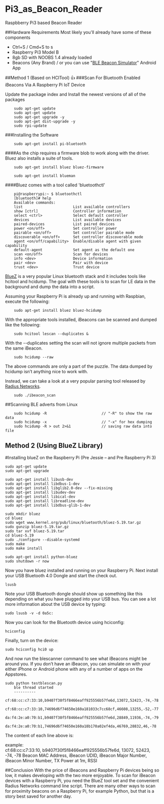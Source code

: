 # Pi3_as_Beacon_Reader
Raspbberry Pi3 based Beacon Reader 

##Hardware Requirements
Most likely you'll already have some of these components

* Ctrl+S / Cmd+S to s
* Raspberry Pi3 Model B
* 8gb SD with NOOBS 1.4 already loaded
* Beacons (Any Brand) / or you can use "[BLE Beacon Simulator](https://play.google.com/store/apps/details?id=net.alea.beaconsimulator&hl=en)" Android App 


##Method 1 (Based on HCITool) :+1:
###Scan For Bluetooth Enabled iBeacons Via A Raspberry Pi IoT Device

Update the package index and Install the newest versions of all of the packages

		sudo apt-get update
		sudo apt-get update
		sudo apt-get upgrade -y
		sudo apt-get dist-upgrade -y
		sudo rpi-update

###Installing the Software

		sudo apt-get install pi-bluetooth

####As the chip requires a firmware blob to work along with the driver. Bluez also installs a suite of tools.		

		sudo apt-get install bluez bluez-firmware

		sudo apt-get install blueman
		
####Bluez comes with a tool called 'bluetoothctl'
		
		pi@raspberrypi:~ $ bluetoothctl
		[bluetooth]# help
		Available commands:
		list                       List available controllers
		show [ctrl]                Controller information
		select <ctrl>              Select default controller
		devices                    List available devices
		paired-devices             List paired devices
		power <on/off>             Set controller power
		pairable <on/off>          Set controller pairable mode
		discoverable <on/off>      Set controller discoverable mode
		agent <on/off/capability>  Enable/disable agent with given capability
		default-agent              Set agent as the default one
		scan <on/off>              Scan for devices
		info <dev>                 Device information
		pair <dev>                 Pair with device
		trust <dev>                Trust device

[BlueZ](http://www.bluez.org/) is a very popular Linux bluetooth stack and it includes tools like hcitool and hcidump.  The goal with these tools is to scan for LE data in the background and dump the data into a script.
		
Assuming your Raspberry Pi is already up and running with Raspbian, execute the following:
		
		sudo apt-get install bluez bluez-hcidump
		
With the appropriate tools installed, iBeacons can be scanned and dumped like the following:
		
		sudo hcitool lescan --duplicates &
With the --duplicates setting the scan will not ignore multiple packets from the same iBeacon.
		
		sudo hcidump --raw
		
The above commands are only a part of the puzzle.  The data dumped by hcidump isn’t anything nice to work with.

Instead, we can take a look at a very popular parsing tool released by [Radius Networks](http://developer.radiusnetworks.com/ibeacon/idk/ibeacon_scan).

		sudo ./ibeacon_scan
		

##Scanning BLE adverts from Linux
	
		sudo hcidump -R							// "-R" to show the raw data
		sudo hcidump -x							// "-x" for hex dumping
		sudo hcidump -R > out 2>&1				// saving raw data into file
		

## Method 2 (Using BlueZ Library)

#Installing blueZ on the Raspberry Pi (Pre Jessie – and Pre Raspberry Pi 3)
	
	sudo apt-get update
	sudo apt-get upgrade

	sudo apt-get install libusb-dev 
	sudo apt-get install libdbus-1-dev 
	sudo apt-get install libglib2.0-dev --fix-missing
	sudo apt-get install libudev-dev 
	sudo apt-get install libical-dev
	sudo apt-get install libreadline-dev
	sudo apt-get install libdbus-glib-1-dev

	sudo mkdir bluez
	cd bluez
	sudo wget www.kernel.org/pub/linux/bluetooth/bluez-5.19.tar.gz
	sudo gunzip bluez-5.19.tar.gz
	sudo tar xvf bluez-5.19.tar
	cd bluez-5.19
	sudo ./configure --disable-systemd
	sudo make
	sudo make install

	sudo apt-get install python-bluez
	sudo shutdown -r now
Now you have bluez installed and running on your Raspberry Pi.  Next install your USB Bluetooth 4.0 Dongle and start the check out.
	
	lsusb

Note your USB Bluetooth dongle should show up something like this depending on what you have plugged into your USB bus.  You can see a lot more information about the USB device by typing:
	
	sudo lsusb -v -d 0a5c:
	
Now you can look for the Bluetooth device using hciconfig:

	hciconfig

Finally, turn on the device:

	sudo hciconfig hci0 up

And now run the blescanner command to see what iBeacons might be around you.  If you don’t have an iBeacon, you can simulate on with your either iPhone or Android phone with any of a number of apps on the Appstores.

	sudo python testblescan.py
		ble thread started
		----------
		cf:68:cc:c7:33:10,b9407f30f5f8466eaff925556b57fe6d,13072,52423,-74,-78
		cf:68:cc:c7:33:10,74696d6f74650e160a181033c7cc68cf,46608,13255,-52,-77
		da:f4:2e:a0:70:b1,b9407f30f5f8466eaff925556b57fe6d,28849,11936,-74,-79
		da:f4:2e:a0:70:b1,74696d6f74650e160a18b170a02ef4da,46769,28832,46,-78

The content of each line above is:

example: 	
	cf:68:cc:c7:33:10, b9407f30f5f8466eaff925556b57fe6d, 13072, 52423, -74, -78
	Beacon MAC Address, iBeacon UDID, iBeacon Major Number, iBeacon Minor Number, TX Power at 1m, RSSI

##Conclusion
With the price of iBeacons and Raspberry Pi devices being so low, it makes developing with the two more enjoyable.  To scan for iBeacon devices with a Raspberry Pi, you need the BlueZ tool set and the convenient Radius Networks command line script.  There are many other ways to scan for proximity beacons on a Raspberry Pi, for example Python, but that is a story best saved for another day.
